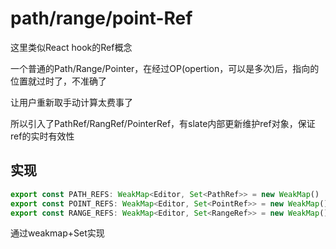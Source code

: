# path/range/point-Ref

这里类似React hook的Ref概念

一个普通的Path/Range/Pointer，在经过OP(opertion，可以是多次)后，指向的位置就过时了，不准确了

让用户重新取手动计算太费事了

所以引入了PathRef/RangRef/PointerRef，有slate内部更新维护ref对象，保证ref的实时有效性

## 实现

```ts
export const PATH_REFS: WeakMap<Editor, Set<PathRef>> = new WeakMap()
export const POINT_REFS: WeakMap<Editor, Set<PointRef>> = new WeakMap()
export const RANGE_REFS: WeakMap<Editor, Set<RangeRef>> = new WeakMap()
```

通过weakmap+Set实现


